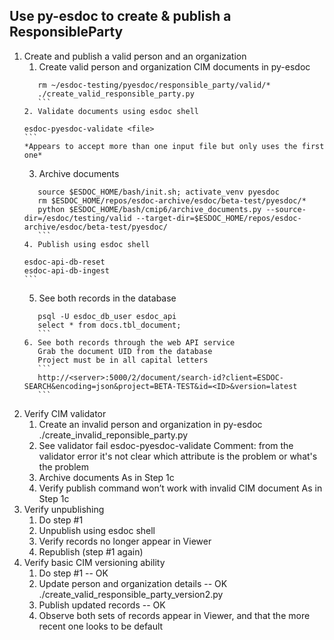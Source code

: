 ## Use py-esdoc to create & publish a ResponsibleParty
1. Create and publish a valid person and an organization
    1. Create valid person and organization CIM documents in py-esdoc
    ```
       rm ~/esdoc-testing/pyesdoc/responsible_party/valid/*
       ./create_valid_responsible_party.py
       ```
    2. Validate documents using esdoc shell
    ```
       esdoc-pyesdoc-validate <file>
       ```
       *Appears to accept more than one input file but only uses the first one*
    3. Archive documents
    ```
       source $ESDOC_HOME/bash/init.sh; activate_venv pyesdoc
       rm $ESDOC_HOME/repos/esdoc-archive/esdoc/beta-test/pyesdoc/*
       python $ESDOC_HOME/bash/cmip6/archive_documents.py --source-dir=/esdoc/testing/valid --target-dir=$ESDOC_HOME/repos/esdoc-archive/esdoc/beta-test/pyesdoc/
       ```
    4. Publish using esdoc shell
    ```
       esdoc-api-db-reset
       esdoc-api-db-ingest
       ```
    5. See both records in the database
    ```
       psql -U esdoc_db_user esdoc_api
       select * from docs.tbl_document;
       ```
    6. See both records through the web API service
       Grab the document UID from the database
       Project must be in all capital letters
       ```
       http://<server>:5000/2/document/search-id?client=ESDOC-SEARCH&encoding=json&project=BETA-TEST&id=<ID>&version=latest
       ```
2. Verify CIM validator
    1. Create an invalid person and organization in py-esdoc
       ./create_invalid_reponsible_party.py
    2. See validator fail
       esdoc-pyesdoc-validate <file>
       Comment: from the validator error it's not clear which attribute is the problem or what's the problem
    3. Archive documents
       As in Step 1c
    4. Verify publish command won’t work with invalid CIM document
       As in Step 1c
3. Verify unpublishing
    1. Do step #1
    2. Unpublish using esdoc shell
    3. Verify records no longer appear in Viewer
    4. Republish (step #1 again)
4. Verify basic CIM versioning ability
    1. Do step #1 -- OK
    2. Update person and organization details -- OK
       ./create_valid_responsible_party_version2.py
    3. Publish updated records -- OK
    4. Observe both sets of records appear in Viewer, and that the more recent one looks to be default
